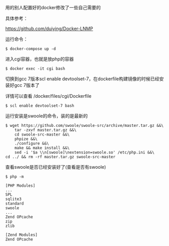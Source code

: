 用的别人配置好的docker修改了一些自己需要的

具体参考：

https://github.com/duiying/Docker-LNMP

运行命令：

```shell
$ docker-compose up -d
```

进入cgi容器，也就是放php的容器

```shell
$ docker exec -it cgi bash	
```

切换到gcc 7版本scl enable devtoolset-7，在dockerfile构建镜像的时候已经安装好gcc 7版本了

详情可以查看  /docker/files/cgi/Dockerfile

```shell
$ scl enable devtoolset-7 bash
```

运行安装是swoole的命令，装的是最新的

```shell
$ wget https://github.com/swoole/swoole-src/archive/master.tar.gz &&\
	tar -zxvf master.tar.gz &&\
	cd swoole-src-master &&\
	phpize &&\
	./configure &&\
	make && make install &&\
	sed -i '$a \\n[swoole]\nextension=swoole.so' /etc/php.ini &&\
cd ../ && rm -rf master.tar.gz swoole-src-master
```

查看swoole是否已经安装好了(查看是否有swoole)

```shell
$ php -m

[PHP Modules]
...
SPL
sqlite3
standard
swoole
...
Zend OPcache
zip
zlib

[Zend Modules]
Zend OPcache
```

